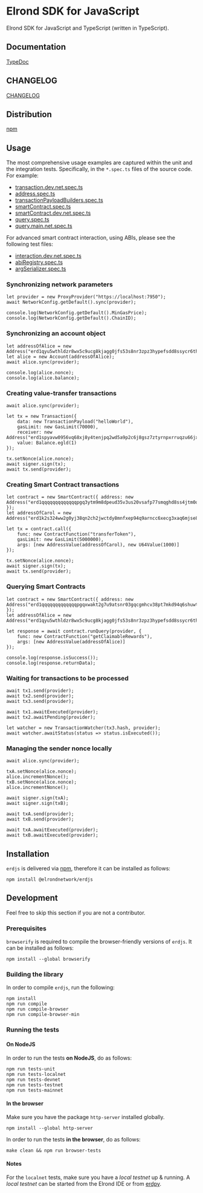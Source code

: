 # Elrond SDK for JavaScript

Elrond SDK for JavaScript and TypeScript (written in TypeScript).

## Documentation

[TypeDoc](https://elrondnetwork.github.io/elrond-sdk-docs/erdjs/latest)

## CHANGELOG

[CHANGELOG](CHANGELOG.md)

## Distribution

[npm](https://www.npmjs.com/package/@elrondnetwork/erdjs)

## Usage

The most comprehensive usage examples are captured within the unit and the integration tests. Specifically, in the `*.spec.ts` files of the source code. For example:

 - [transaction.dev.net.spec.ts](https://github.com/ElrondNetwork/elrond-sdk-erdjs/tree/main/src/transaction.dev.net.spec.ts)
 - [address.spec.ts](https://github.com/ElrondNetwork/elrond-sdk-erdjs/tree/main/src/address.spec.ts)
 - [transactionPayloadBuilders.spec.ts](https://github.com/ElrondNetwork/elrond-sdk-erdjs/tree/main/src/smartcontracts/transactionPayloadBuilders.spec.ts)
 - [smartContract.spec.ts](https://github.com/ElrondNetwork/elrond-sdk-erdjs/tree/main/src/smartcontracts/smartContract.spec.ts)
 - [smartContract.dev.net.spec.ts](https://github.com/ElrondNetwork/elrond-sdk-erdjs/tree/main/src/smartcontracts/smartContract.dev.net.spec.ts)
 - [query.spec.ts](https://github.com/ElrondNetwork/elrond-sdk-erdjs/tree/main/src/smartcontracts/query.spec.ts)
 - [query.main.net.spec.ts](https://github.com/ElrondNetwork/elrond-sdk-erdjs/tree/main/src/smartcontracts/query.main.net.spec.ts)

For advanced smart contract interaction, using ABIs, please see the following test files:

 - [interaction.dev.net.spec.ts](https://github.com/ElrondNetwork/elrond-sdk-erdjs/tree/main/src/smartcontracts/interaction.dev.net.spec.ts) 
 - [abiRegistry.spec.ts](https://github.com/ElrondNetwork/elrond-sdk-erdjs/tree/main/src/smartcontracts/typesystem/abiRegistry.spec.ts)
 - [argSerializer.spec.ts](https://github.com/ElrondNetwork/elrond-sdk-erdjs/tree/main/src/smartcontracts/argSerializer.spec.ts) 

### Synchronizing network parameters

```
let provider = new ProxyProvider("https://localhost:7950");
await NetworkConfig.getDefault().sync(provider);

console.log(NetworkConfig.getDefault().MinGasPrice);
console.log(NetworkConfig.getDefault().ChainID);
```

### Synchronizing an account object

```
let addressOfAlice = new Address("erd1qyu5wthldzr8wx5c9ucg8kjagg0jfs53s8nr3zpz3hypefsdd8ssycr6th");
let alice = new Account(addressOfAlice);
await alice.sync(provider);

console.log(alice.nonce);
console.log(alice.balance);
```

### Creating value-transfer transactions

```
await alice.sync(provider);

let tx = new Transaction({
    data: new TransactionPayload("helloWorld"),
    gasLimit: new GasLimit(70000),
    receiver: new Address("erd1spyavw0956vq68xj8y4tenjpq2wd5a9p2c6j8gsz7ztyrnpxrruqzu66jx"),
    value: Balance.egld(1)
});

tx.setNonce(alice.nonce);
await signer.sign(tx);
await tx.send(provider);
```

### Creating Smart Contract transactions

```
let contract = new SmartContract({ address: new Address("erd1qqqqqqqqqqqqqpgq3ytm9m8dpeud35v3us20vsafp77smqghd8ss4jtm0q") });
let addressOfCarol = new Address("erd1k2s324ww2g0yj38qn2ch2jwctdy8mnfxep94q9arncc6xecg3xaq6mjse8");

let tx = contract.call({
    func: new ContractFunction("transferToken"),
    gasLimit: new GasLimit(5000000),
    args: [new AddressValue(addressOfCarol), new U64Value(1000)]
});

tx.setNonce(alice.nonce);
await signer.sign(tx);
await tx.send(provider);
```

### Querying Smart Contracts

```
let contract = new SmartContract({ address: new Address("erd1qqqqqqqqqqqqqpgqxwakt2g7u9atsnr03gqcgmhcv38pt7mkd94q6shuwt") });
let addressOfAlice = new Address("erd1qyu5wthldzr8wx5c9ucg8kjagg0jfs53s8nr3zpz3hypefsdd8ssycr6th");

let response = await contract.runQuery(provider, {
    func: new ContractFunction("getClaimableRewards"),
    args: [new AddressValue(addressOfAlice)]
});

console.log(response.isSuccess());
console.log(response.returnData);
```

### Waiting for transactions to be processed

```
await tx1.send(provider);
await tx2.send(provider);
await tx3.send(provider);

await tx1.awaitExecuted(provider);
await tx2.awaitPending(provider);

let watcher = new TransactionWatcher(tx3.hash, provider);
await watcher.awaitStatus(status => status.isExecuted());
```

### Managing the sender nonce locally

```
await alice.sync(provider);

txA.setNonce(alice.nonce);
alice.incrementNonce();
txB.setNonce(alice.nonce);
alice.incrementNonce();

await signer.sign(txA);
await signer.sign(txB);

await txA.send(provider);
await txB.send(provider);

await txA.awaitExecuted(provider);
await txB.awaitExecuted(provider);
```

## Installation

`erdjs` is delivered via [npm](https://www.npmjs.com/package/@elrondnetwork/erdjs), therefore it can be installed as follows:

```
npm install @elrondnetwork/erdjs
```

## Development

Feel free to skip this section if you are not a contributor.

### Prerequisites

`browserify` is required to compile the browser-friendly versions of `erdjs`. It can be installed as follows:

```
npm install --global browserify
```

### Building the library

In order to compile `erdjs`, run the following:

```
npm install
npm run compile
npm run compile-browser
npm run compile-browser-min
```

### Running the tests

#### On NodeJS

In order to run the tests **on NodeJS**, do as follows:

```
npm run tests-unit
npm run tests-localnet
npm run tests-devnet
npm run tests-testnet
npm run tests-mainnet
```

#### In the browser

Make sure you have the package `http-server` installed globally.

```
npm install --global http-server
```

In order to run the tests **in the browser**, do as follows:

```
make clean && npm run browser-tests
```

#### Notes

For the `localnet` tests, make sure you have a *local testnet* up & running. A *local testnet* can be started from the Elrond IDE or from [erdpy](https://docs.elrond.com/developers/setup-local-testnet/).
